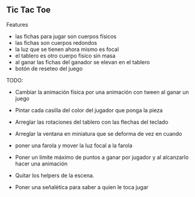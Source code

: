 ## Tic Tac Toe

Features
* las fichas para jugar son cuerpos físicos
* las fichas son cuerpos redondos
* la luz que se tienen ahora mismo es focal
* el tablero es otro cuerpo físico sin masa
* al ganar las fichas del ganador se elevan en el tablero
* botón de reseteo del juego

TODO:

* Cambiar la animación física por una animación con tween al ganar un juego
* Pintar cada casilla del color del jugador que ponga la pieza
* Arreglar las rotaciones del tablero con las flechas del teclado

* Arreglar la ventana en miniatura que se deforma de vez en cuando
* poner una farola y mover la luz focal a la farola
* Poner un límite máximo de puntos a ganar por jugador y al alcanzarlo hacer una animación
* Quitar los helpers de la escena.
* Poner una señalética para saber a quien le toca jugar

